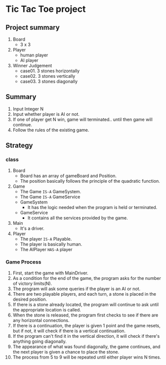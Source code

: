 # Tic Tac Toe project
## Project summary
1. Board
    - 3 x 3
2. Player
    - human player
    - AI player
3. Winner Judgement
    - case01. 3 stones horizontally
    - case02. 3 stones vertically
    - case03. 3 stones diagonally

## Summary
1. Input Integer N
2. Input whether player is AI or not.
3. If one of player get N win, game will terminated.. until then game will continue.
4. Follow the rules of the existing game.

## Strategy

### class
1. Board
    - Board has an array of gameBoard and Position.
    - The position basically follows the principle of the quadratic function.
2. Game
    - The Game `IS-A` GameSystem.
    - The Game `IS-A` GameService
    - GameSystem
        - It has the logic needed when the program is held or terminated.
    - GameService
        - It contains all the services provided by the game.
3. Main
    - It's a driver.
4. Player
    - The player `IS-A` Playable.
    - The player is basically human.
    - The AIPlayer `HAS-A` player

### Game Process
1. First, start the game with MainDriver.
2. As a condition for the end of the game, the program asks for the number of victory limits(N).
3. The program will ask some queries if the player is an AI or not.
4. There are two playable players, and each turn, a stone is placed in the desired position.
5. If there is a stone already located, the program will continue to ask until the appropriate location is called.
6. When the stone is released, the program first checks to see if there are any horizontal connections.
7. If there is a continuation, the player is given 1 point and the game resets, but if not, it will check if there is a vertical continuation.
8. If the program can't find it in the vertical direction, it will check if there's anything going diagonally.
9. The appearance of what was found diagonally, the game continues, and the next player is given a chance to place the stone.
10. The process from 5 to 9 will be repeated until either player wins N times.